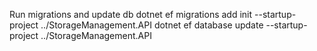 Run migrations and update db
dotnet ef migrations add init --startup-project ../StorageManagement.API
dotnet ef database update --startup-project ../StorageManagement.API
